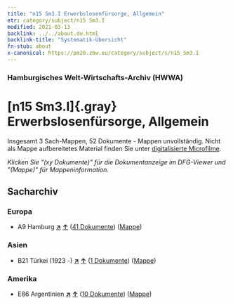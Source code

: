 ```yaml
---
title: "n15 Sm3.I Erwerbslosenfürsorge, Allgemein"
etr: category/subject/n15 Sm3.I
modified: 2021-03-13
backlink: ../../about.de.html
backlink-title: "Systematik-Übersicht"
fn-stub: about
x-canonical: https://pm20.zbw.eu/category/subject/s/n15_Sm3.I
---
```


### Hamburgisches Welt-Wirtschafts-Archiv (HWWA)
# [n15 Sm3.I]{.gray}&#8201; Erwerbslosenfürsorge, Allgemein&#160; 




Insgesamt 3 Sach-Mappen, 52 Dokumente - Mappen unvollständig.
Nicht als Mappe aufbereitetes Material finden Sie unter [digitalisierte Microfilme](/film/h1_sh.de.html).

_Klicken Sie "(xy Dokumente)" für die Dokumentanzeige im DFG-Viewer und "(Mappe)" für Mappeninformation._

## Sacharchiv




### Europa

- A9 Hamburg [**&nearr;**](../../../geo/i/140905/about.de.html "Hamburg (alle Mappen)") [**&uarr;**](../../../geo/about.de.html#A9 "Ländersystematik") (<a href="https://pm20.zbw.eu/dfgview/sh/140905,145163" title="über: Hamburg : Erwerbslosenfürsorge, Allgemein" target="_blank">41 Dokumente</a>) ([Mappe](../../../../folder/sh/1409xx/140905/1451xx/145163/about.de.html))

### Asien

- B21 Türkei (1923 -) [**&nearr;**](../../../geo/i/141111/about.de.html "Türkei (1923 -) (alle Mappen)") [**&uarr;**](../../../geo/about.de.html#B21 "Ländersystematik") (<a href="https://pm20.zbw.eu/dfgview/sh/141111,145163" title="über: Türkei (1923 -) : Erwerbslosenfürsorge, Allgemein" target="_blank">1 Dokumente</a>) ([Mappe](../../../../folder/sh/1411xx/141111/1451xx/145163/about.de.html))

### Amerika

- E86 Argentinien [**&nearr;**](../../../geo/i/141692/about.de.html "Argentinien (alle Mappen)") [**&uarr;**](../../../geo/about.de.html#E86 "Ländersystematik") (<a href="https://pm20.zbw.eu/dfgview/sh/141692,145163" title="über: Argentinien : Erwerbslosenfürsorge, Allgemein" target="_blank">10 Dokumente</a>) ([Mappe](../../../../folder/sh/1416xx/141692/1451xx/145163/about.de.html))


